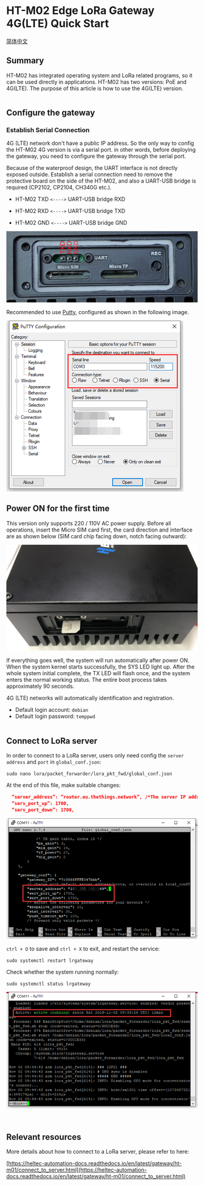# HT-M02 Edge LoRa Gateway 4G(LTE) Quick Start
[简体中文](https://heltec-automation.readthedocs.io/zh_CN/latest/gateway/ht-m02_4g/quick_start_4g.html)
## Summary

HT-M02 has integrated operating system and LoRa related programs, so it can be used directly in applications. HT-M02 has two versions: PoE and 4G(LTE). The purpose of this article is how to use the 4G(LTE) version.

``` Note:: Before powering up for the first time, make sure the antenna is properly installed in the appropriate location. The standard antenna itself is not water-discharged. If it is necessary to use it outdoors for a long time, it is recommended to use a plastic film to properly block the antenna part.

```

## Configure the gateway

### Establish Serial Connection

4G (LTE) network don't have a public IP address. So the only way to config the HT-M02 4G version is via a serial port. in other words, before deploying the gateway, you need to configure the gateway through the serial port.

Because of the waterproof design, the UART interface is not directly exposed outside. Establish a serial connection need to remove the protective board on the side of the HT-M02, and also a UART-USB bridge is required (CP2102, CP2104, CH340G etc.).

- HT-M02 TXD `<---->` UART-USB bridge RXD

- HT-M02 RXD `<---->` UART-USB bridge TXD

- HT-M02 GND `<---->` UART-USB bridge GND

![](img/quick_start_4g/04.png)

Recommended to use [Putty,](https://putty.org/) configured as shown in the following image. 

![](img/quick_start_4g/05.png)

## Power ON for the first time

This version only supports 220 / 110V AC power supply. Before all operations, insert the Micro SIM card first, the card direction and interface are as shown below (SIM card chip facing down, notch facing outward):

![](img/quick_start_4g/01.png)

If everything goes well, the system will run automatically after power ON. When the system kernel starts successfully, the SYS LED light up. After the whole system initial complete, the TX LED will flash once, and the system enters the normal working status. The entire boot process takes approximately 90 seconds.

4G (LTE) networks will automatically identification and registration.

- Default login account: `debian`
- Default login password: `temppwd`

``` Tp:: Many system logs printed on the putty terminal. Once the system is started, it can be logged in at any time.

```

## Connect to LoRa server

In order to connect to a LoRa server, users only need config the `server address` and `port` in `global_conf.json`:

```shell
sudo nano lora/packet_forwarder/lora_pkt_fwd/global_conf.json
```

At the end of this file, make suitable changes:

```json
  “server_address”: “router.eu.thethings.network”, /*The server IP address or domain*/
  “serv_port_up”: 1700,
  “serv_port_down”: 1700,
```

![](img/quick_start_4g/02.png)

`ctrl + O` to save and `ctrl + X` to exit, and restart the service:

```shell
sudo systemctl restart lrgateway
```

Check whether the system running normally:

```shell
sudo systemctl status lrgateway
```

![](img/quick_start_4g/03.png)

&nbsp;

## Relevant resources

More details about how to connect to a LoRa server, please refer to here:

[https://heltec-automation-docs.readthedocs.io/en/latest/gateway/ht-m01/connect_to_server.html](https://heltec-automation-docs.readthedocs.io/en/latest/gateway/ht-m01/connect_to_server.html)